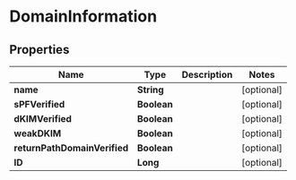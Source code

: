 
# DomainInformation

## Properties
Name | Type | Description | Notes
------------ | ------------- | ------------- | -------------
**name** | **String** |  |  [optional]
**sPFVerified** | **Boolean** |  |  [optional]
**dKIMVerified** | **Boolean** |  |  [optional]
**weakDKIM** | **Boolean** |  |  [optional]
**returnPathDomainVerified** | **Boolean** |  |  [optional]
**ID** | **Long** |  |  [optional]



